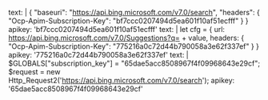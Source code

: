 text: | { "baseuri": "https://api.bing.microsoft.com/v7.0/search", "headers": { "Ocp-Apim-Subscription-Key": "bf7ccc0207494d5ea601f10af51ecfff" } } apikey: 'bf7ccc0207494d5ea601f10af51ecfff'
text: | let cfg = { url: https://api.bing.microsoft.com/v7.0/Suggestions?q= + value, headers: { "Ocp-Apim-Subscription-Key": "775216a0c72d44b790058a3e62f337ef" } } apikey: '775216a0c72d44b790058a3e62f337ef'
text: | $GLOBALS["subscription_key"] = "65dae5acc8508967f4f09968643e29cf"; $request = new Http_Request2('https://api.bing.microsoft.com/v7.0/search'); apikey: '65dae5acc8508967f4f09968643e29cf'
